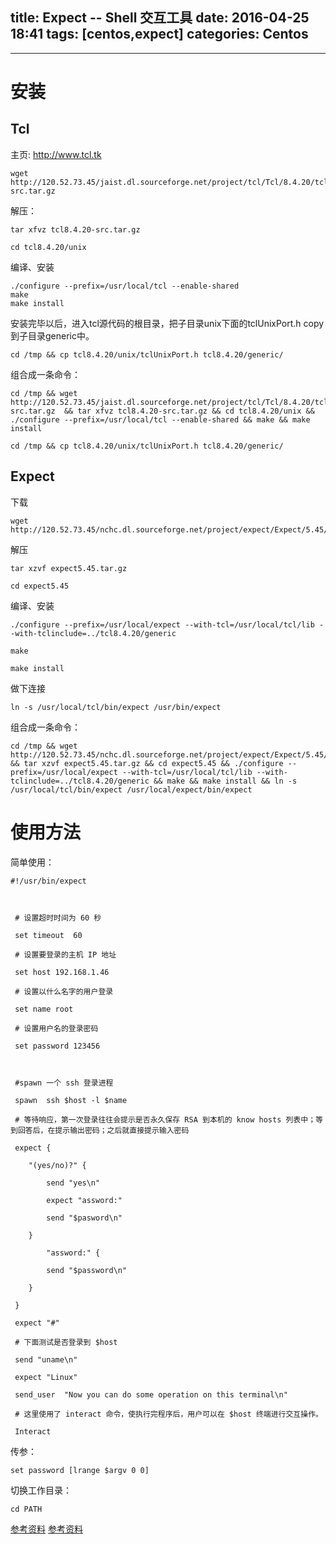 title: Expect -- Shell 交互工具
date: 2016-04-25 18:41
tags: [centos,expect]
categories: Centos
---

<!-- more -->
---


# 安装

## Tcl

主页: http://www.tcl.tk

    wget http://120.52.73.45/jaist.dl.sourceforge.net/project/tcl/Tcl/8.4.20/tcl8.4.20-src.tar.gz

解压：
    
    tar xfvz tcl8.4.20-src.tar.gz
    
    cd tcl8.4.20/unix

编译、安装
    
    ./configure --prefix=/usr/local/tcl --enable-shared
    make
    make install
    
安装完毕以后，进入tcl源代码的根目录，把子目录unix下面的tclUnixPort.h copy到子目录generic中。

    cd /tmp && cp tcl8.4.20/unix/tclUnixPort.h tcl8.4.20/generic/
    
组合成一条命令：

```
cd /tmp && wget http://120.52.73.45/jaist.dl.sourceforge.net/project/tcl/Tcl/8.4.20/tcl8.4.20-src.tar.gz  && tar xfvz tcl8.4.20-src.tar.gz && cd tcl8.4.20/unix && ./configure --prefix=/usr/local/tcl --enable-shared && make && make install

cd /tmp && cp tcl8.4.20/unix/tclUnixPort.h tcl8.4.20/generic/
```
    
## Expect

下载

    wget http://120.52.73.45/nchc.dl.sourceforge.net/project/expect/Expect/5.45/expect5.45.tar.gz
    
解压

    tar xzvf expect5.45.tar.gz
    
    cd expect5.45

编译、安装

    ./configure --prefix=/usr/local/expect --with-tcl=/usr/local/tcl/lib --with-tclinclude=../tcl8.4.20/generic 
    
    make
    
    make install
    
做下连接

    ln -s /usr/local/tcl/bin/expect /usr/bin/expect
    
组合成一条命令：

```
cd /tmp && wget http://120.52.73.45/nchc.dl.sourceforge.net/project/expect/Expect/5.45/expect5.45.tar.gz && tar xzvf expect5.45.tar.gz && cd expect5.45 && ./configure --prefix=/usr/local/expect --with-tcl=/usr/local/tcl/lib --with-tclinclude=../tcl8.4.20/generic && make && make install && ln -s /usr/local/tcl/bin/expect /usr/local/expect/bin/expect
```

# 使用方法

简单使用：

```
#!/usr/bin/expect 

 

 # 设置超时时间为 60 秒

 set timeout  60                                         

 # 设置要登录的主机 IP 地址

 set host 192.168.1.46

 # 设置以什么名字的用户登录

 set name root 

 # 设置用户名的登录密码

 set password 123456 

 

 #spawn 一个 ssh 登录进程

 spawn  ssh $host -l $name 

 # 等待响应，第一次登录往往会提示是否永久保存 RSA 到本机的 know hosts 列表中；等到回答后，在提示输出密码；之后就直接提示输入密码

 expect { 

    "(yes/no)?" { 

        send "yes\n"

        expect "assword:"

        send "$pasword\n"

    } 

        "assword:" { 

        send "$password\n"

    } 

 } 

 expect "#"

 # 下面测试是否登录到 $host 

 send "uname\n"

 expect "Linux"

 send_user  "Now you can do some operation on this terminal\n"

 # 这里使用了 interact 命令，使执行完程序后，用户可以在 $host 终端进行交互操作。

 Interact 
```


传参：

    set password [lrange $argv 0 0]
    
切换工作目录：

    cd PATH
    

[参考资料][1]
[参考资料][2]


  [1]: http://www.cnblogs.com/iloveyoucc/archive/2012/05/11/2496433.html
  [2]: http://blog.csdn.net/zhuying_linux/article/details/6904568